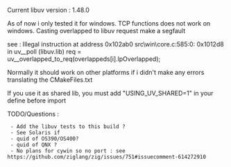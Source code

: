  Current libuv version : 1.48.0

 As of now i only tested it for windows.
 TCP functions does not work on windows. Casting overlapped to libuv request make a segfault

 see :
 Illegal instruction at address 0x102ab0
 src\win\core.c:585:0: 0x1012d8 in uv__poll (libuv.lib)
          req = uv__overlapped_to_req(overlappeds[i].lpOverlapped);

 Normally it should work on other platforms if i didn't make
 any errors translating the CMakeFiles.txt

 If you use it as shared lib, you must add "USING_UV_SHARED=1"
 in your define before import

 TODO/Questions :

     - Add the libuv tests to this build ?
     - See Solaris if
     - quid of OS390/OS400?
     - quid of QNX ?
     - No plans for cywin so no port : see https://github.com/ziglang/zig/issues/751#issuecomment-614272910

